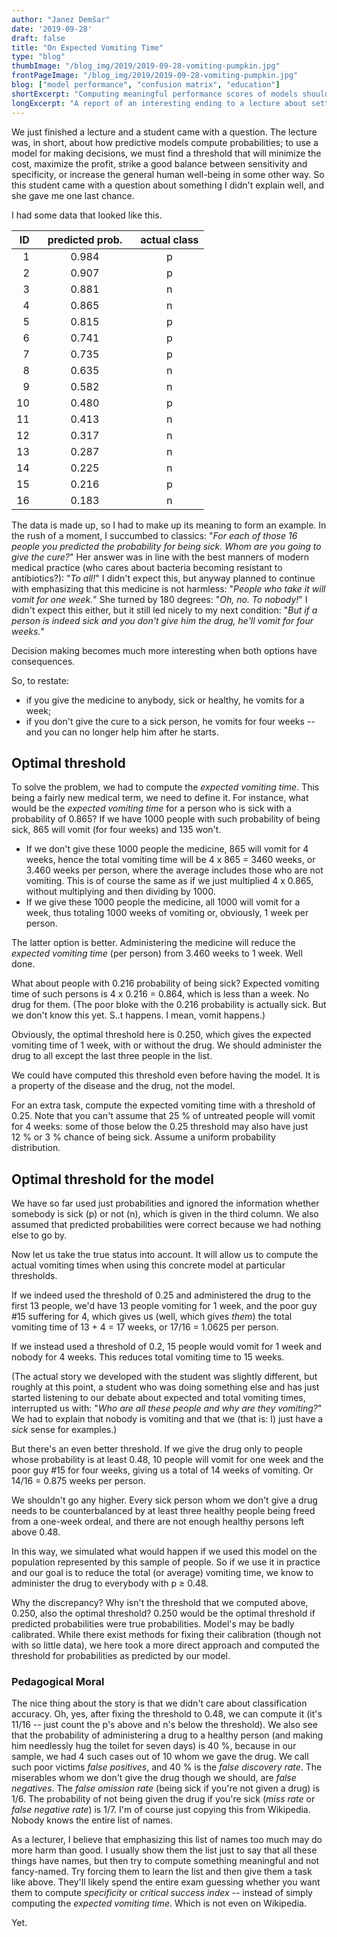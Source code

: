 ```yaml
---
author: "Janez Demšar"
date: '2019-09-28'
draft: false
title: "On Expected Vomiting Time"
type: "blog"
thumbImage: "/blog_img/2019/2019-09-28-vomiting-pumpkin.jpg"
frontPageImage: "/blog_img/2019/2019-09-28-vomiting-pumpkin.jpg"
blog: ["model performance", "confusion matrix", "education"]
shortExcerpt: "Computing meaningful performance scores of models should be creative"
longExcerpt: "A report of an interesting ending to a lecture about setting probability thresholds for predictive models"
---
```


We just finished a lecture and a student came with a question. The lecture was, in short, about how predictive models compute probabilities; to use a model for making decisions, we must find a threshold that will minimize the cost, maximize the profit, strike a good balance between sensitivity and specificity, or increase the general human well-being in some other way. So this student came with a question about something I didn't explain well, and she gave me one last chance.

I had some data that looked like this.

| ID  | &nbsp;&nbsp;&nbsp;predicted prob.&nbsp;&nbsp;&nbsp; | аctual class |
| --: | :----------------------: | :----------: | 
|  1  | 0.984                   | p            |
|  2  | 0.907                   | p            |
|  3  | 0.881                   | n            |
|  4  | 0.865                   | n            |
|  5  | 0.815                   | p            |
|  6  | 0.741                   | p            |
|  7  | 0.735                   | p            |
|  8  | 0.635                   | n            |
|  9  | 0.582                   | n            |
| 10  | 0.480                   | p            |
| 11  | 0.413                   | n            |
| 12  | 0.317                   | n            |
| 13  | 0.287                   | n            |
| 14  | 0.225                   | n            |
| 15  | 0.216                   | p            |
| 16  | 0.183                   | n            |


The data is made up, so I had to make up its meaning to form an example. In the rush of a moment, I succumbed to classics: "*For each of those 16 people you predicted the probability for being sick. Whom are you going to give the cure?*" Her answer was in line with the best manners of modern medical practice (who cares about bacteria becoming resistant to antibiotics?): "*To all!*" I didn't expect this, but anyway planned to continue with emphasizing that this medicine is not harmless: "*People who take it will vomit for one week.*" She turned by 180 degrees: "*Oh, no. To nobody!*" I didn't expect this either, but it still led nicely to my next condition: "*But if a person is indeed sick and you don't give him the drug, he'll vomit for four weeks.*"

Decision making becomes much more interesting when both options have consequences.

So, to restate:

- if you give the medicine to anybody, sick or healthy, he vomits for a week; 
- if you don't give the cure to a sick person, he vomits for four weeks -- and you can no longer help him after he starts.


## Optimal threshold

To solve the problem, we had to compute the *expected vomiting time*. This being a fairly new medical term, we need to define it. For instance, what would be the *expected vomiting time* for a person who is sick with a probability of 0.865? If we have 1000 people with such probability of being sick, 865 will vomit (for four weeks) and 135 won't.

- If we don't give these 1000 people the medicine, 865 will vomit for 4 weeks, hence the total vomiting time will be 4 x 865 = 3460 weeks, or 3.460 weeks per person, where the average includes those who are not vomiting. This is of course the same as if we just multiplied 4 x 0.865, without multiplying and then dividing by 1000.
- If we give these 1000 people the medicine, all 1000 will vomit for a week, thus totaling 1000 weeks of vomiting or, obviously, 1 week per person.

The latter option is better. Administering the medicine will reduce the *expected vomiting time* (per person) from 3.460 weeks to 1 week. Well done.

What about people with 0.216 probability of being sick? Expected vomiting time of such persons is 4 x 0.216 = 0.864, which is less than a week. No drug for them. (The poor bloke with the 0.216 probability is actually sick. But we don't know this yet. S..t happens. I mean, vomit happens.)

Obviously, the optimal threshold here is 0.250, which gives the expected vomiting time of 1 week, with or without the drug. We should administer the drug to all except the last three people in the list.

We could have computed this threshold even before having the model. It is a property of the disease and the drug, not the model.

For an extra task, compute the expected vomiting time with a threshold of 0.25. Note that you can't assume that 25&nbsp;% of untreated people will vomit for 4 weeks: some of those below the 0.25 threshold may also have just 12&nbsp;% or 3&nbsp;% chance of being sick. Assume a uniform probability distribution.


## Optimal threshold for the model

We have so far used just probabilities and ignored the information whether somebody is sick (p) or not (n), which is given in the third column. We also assumed that predicted probabilities were correct because we had nothing else to go by.

Now let us take the true status into account. It will allow us to compute the actual vomiting times when using this concrete model at particular thresholds.

If we indeed used the threshold of 0.25 and administered the drug to the first 13 people, we'd have 13 people vomiting for 1 week, and the poor guy #15 suffering for 4, which gives us (well, which gives *them*) the total vomiting time of 13 + 4 = 17 weeks, or 17/16 = 1.0625 per person.

If we instead used a threshold of 0.2, 15 people would vomit for 1 week and nobody for 4 weeks. This reduces total vomiting time to 15 weeks.

(The actual story we developed with the student was slightly different, but roughly at this point, a student who was doing something else and has just started listening to our debate about expected and total vomiting times, interrupted us with: "*Who are all these people and why are they vomiting?*" We had to explain that nobody is vomiting and that we (that is: I) just have a *sick* sense for examples.)

But there's an even better threshold. If we give the drug only to people whose probability is at least 0.48, 10 people will vomit for one week and the poor guy #15 for four weeks, giving us a total of 14 weeks of vomiting. Or 14/16 = 0.875 weeks per person.

We shouldn't go any higher. Every sick person whom we don't give a drug needs to be counterbalanced by at least three healthy people being freed from a one-week ordeal, and there are not enough healthy persons left above 0.48.

In this way, we simulated what would happen if we used this model on the population represented by this sample of people. So if we use it in practice and our goal is to reduce the total (or average) vomiting time, we know to administer the drug to everybody with p &ge; 0.48.

Why the discrepancy? Why isn't the threshold that we computed above, 0.250, also the optimal threshold? 0.250 would be the optimal threshold if predicted probabilities were true probabilities. Model's may be badly calibrated. While there exist methods for fixing their calibration (though not with so little data), we here took a more direct approach and computed the threshold for probabilities as predicted by our model.

### Pedagogical Moral

The nice thing about the story is that we didn't care about classification accuracy. Oh, yes, after fixing the threshold to 0.48, we can compute it (it's 11/16 -- just count the p's above and n's below the threshold). We also see that the probability of administering a drug to a healthy person (and making him needlessly hug the toilet for seven days) is 40&nbsp;%, because in our sample, we had 4 such cases out of 10 whom we gave the drug. We call such poor victims *false positives*, and 40 % is the *false discovery rate*. The miserables whom we don't give the drug though we should, are *false negatives*. The *false omission rate* (being sick if you're not given a drug) is 1/6. The probability of not being given the drug if you're sick (*miss rate* or *false negative rate*) is 1/7. I'm of course just copying this from Wikipedia. Nobody knows the entire list of names.

As a lecturer, I believe that emphasizing this list of names too much may do more harm than good. I usually show them the list just to say that all these things have names, but then try to compute something meaningful and not fancy-named. Try forcing them to learn the list and then give them a task like above. They'll likely spend the entire exam guessing whether you want them to compute *specificity* or *critical success index* -- instead of simply computing the *expected vomiting time*. Which is not even on Wikipedia.

Yet.